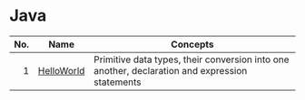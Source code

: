# Java

| No. | Name | Concepts |
|----:|------|----------|
|1| [HelloWorld](../master/HelloWorld.java)| Primitive data types, their conversion into one another, declaration and expression statements|